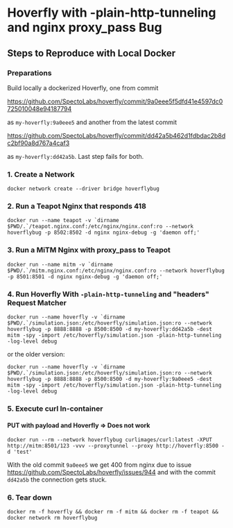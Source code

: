 # Hoverfly with -plain-http-tunneling and nginx proxy_pass Bug

## Steps to Reproduce with Local Docker

### Preparations

Build locally a dockerized Hoverfly, one from commit

https://github.com/SpectoLabs/hoverfly/commit/9a0eee5f5dfd41e4597dc0725010048e94187794

as `my-hoverfly:9a0eee5` and another from the latest commit

https://github.com/SpectoLabs/hoverfly/commit/dd42a5b462d1fdbdac2b8dc2bf90a8d767a4caf3

as `my-hoverfly:dd42a5b`. Last step fails for both.

### 1. Create a Network

```
docker network create --driver bridge hoverflybug
```

### 2. Run a Teapot Nginx that responds 418

```
docker run --name teapot -v `dirname $PWD/.`/teapot.nginx.conf:/etc/nginx/nginx.conf:ro --network hoverflybug -p 8502:8502 -d nginx nginx-debug -g 'daemon off;'
```

### 3. Run a MiTM Nginx with proxy_pass to Teapot

```
docker run --name mitm -v `dirname $PWD/.`/mitm.nginx.conf:/etc/nginx/nginx.conf:ro --network hoverflybug -p 8501:8501 -d nginx nginx-debug -g 'daemon off;'
```

### 4. Run Hoverfly With `-plain-http-tunneling` and "headers" Request Matcher

```
docker run --name hoverfly -v `dirname $PWD/.`/simulation.json:/etc/hoverfly/simulation.json:ro --network hoverflybug -p 8888:8888 -p 8500:8500 -d my-hoverfly:dd42a5b -dest mitm -spy -import /etc/hoverfly/simulation.json -plain-http-tunneling -log-level debug
```

or the older version:

```
docker run --name hoverfly -v `dirname $PWD/.`/simulation.json:/etc/hoverfly/simulation.json:ro --network hoverflybug -p 8888:8888 -p 8500:8500 -d my-hoverfly:9a0eee5 -dest mitm -spy -import /etc/hoverfly/simulation.json -plain-http-tunneling -log-level debug
```

### 5. Execute curl In-container

#### PUT with payload and Hoverfly => Does not work

```
docker run --rm --network hoverflybug curlimages/curl:latest -XPUT http://mitm:8501/123 -vvv --proxytunnel --proxy http://hoverfly:8500 -d 'test'
```

With the old commit `9a0eee5` we get 400 from nginx due to issue https://github.com/SpectoLabs/hoverfly/issues/944 and with the commit `dd42a5b` the connection gets stuck.

### 6. Tear down

```
docker rm -f hoverfly && docker rm -f mitm && docker rm -f teapot && docker network rm hoverflybug
```

